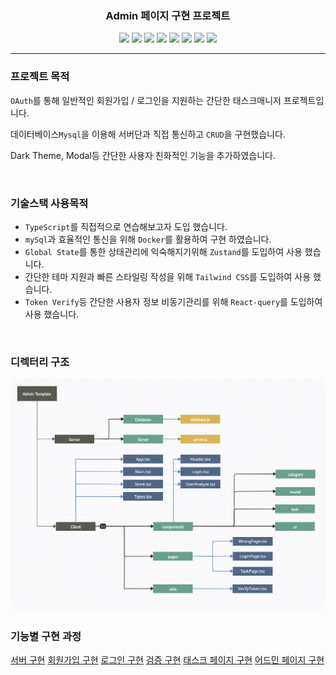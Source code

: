 <h3 align="center">Admin 페이지 구현 프로젝트</h2>
<p align="center">
<img src="https://img.shields.io/badge/-typescript-3178C6?style=for-the-badge&logo=typescript&logoColor=48a0eb">
<img src="https://img.shields.io/badge/-React-20232a?style=for-the-badge&logo=React&logoColor=61dafb">
  <img src="https://img.shields.io/badge/-Docker-2ca4e0?style=for-the-badge&logo=docker&logoColor=white">
  <img src="https://img.shields.io/badge/-mySQL-0c0b13?style=for-the-badge&logo=mysql&logoColor=white">
<img src="https://img.shields.io/badge/-Node.js-339933?style=for-the-badge&logo=nodedotjs&logoColor=white">
  <img src="https://img.shields.io/badge/-TailwindCSS-647f8d?style=for-the-badge&logo=tailwindcss&logoColor=06B6D4">
  <img src="https://img.shields.io/badge/-ZUSTAND-5c1f70?style=for-the-badge">
  <img src="https://img.shields.io/badge/-React_Query-20232a?style=for-the-badge&logo=ReactQuery&logoColor=FF4154">
</p>
<hr>

### 프로젝트 목적

`OAuth`를 통해 일반적인 회원가입 / 로그인을 지원하는 간단한 태스크매니저 프로젝트입니다.

데이터베이스`Mysql`을 이용해 서버단과 직접 통신하고 `CRUD`을 구현했습니다.

Dark Theme, Modal등 간단한 사용자 친화적인 기능을 추가하였습니다.

<br>

### 기술스택 사용목적

-   `TypeScript`를 직접적으로 연습해보고자 도입 했습니다.
-   `mySql`과 효율적인 통신을 위해 `Docker`를 활용하여 구현 하였습니다.
-   `Global State`를 통한 상태관리에 익숙해지기위해 `Zustand`를 도입하여 사용 했습니다.
-   간단한 테마 지원과 빠른 스타일링 작성을 위해 `Tailwind CSS`를 도입하여 사용 했습니다.
-   `Token Verify`등 간단한 사용자 정보 비동기관리를 위해 `React-query`를 도입하여 사용 했습니다.

<br>

### 디렉터리 구조

<img style="border-radius: 15px" src='./docs/img/tree.png'>

### 기능별 구현 과정

[서버 구현](./docs/server.md)
[회원가입 구현](./docs/register.md)
[로그인 구현](./docs/login.md)
[검증 구현](./docs/verify.md)
[태스크 페이지 구현](./docs/task.md)
[어드민 페이지 구현](./docs/admin.md)
